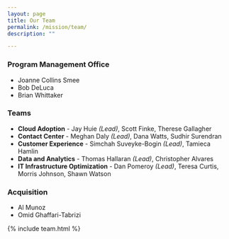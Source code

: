 ```yaml
---
layout: page
title: Our Team
permalink: /mission/team/
description: ""

---
```


### Program Management Office
- Joanne Collins Smee
- Bob DeLuca
- Brian Whittaker

### Teams
- **Cloud Adoption** - Jay Huie *(Lead)*, Scott Finke, Therese Gallagher
- **Contact Center** - Meghan Daly *(Lead)*, Dana Watts, Sudhir Surendran
- **Customer Experience** - Simchah Suveyke-Bogin *(Lead)*, Tamieca Hamlin
- **Data and Analytics** - Thomas Hallaran *(Lead)*, Christopher Alvares
- **IT Infrastructure Optimization** - Dan Pomeroy *(Lead)*, Teresa Curtis, Morris Johnson, Shawn Watson

### Acquisition
- Al Munoz
- Omid Ghaffari-Tabrizi

{% include team.html %}
